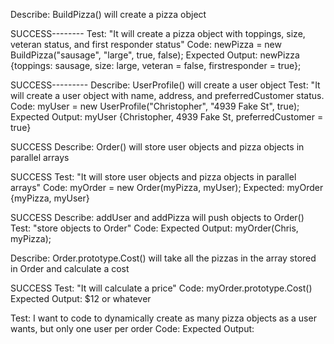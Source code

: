 Describe: BuildPizza() will create a pizza object

SUCCESS--------
Test: "It will create a pizza object with toppings, size, veteran status, and first responder status"
Code: newPizza = new BuildPizza("sausage", "large", true, false);
Expected Output: newPizza {toppings: sausage, size: large, veteran = false, firstresponder = true};

SUCCESS---------
Describe: UserProfile() will create a user object
Test: "It will create a user object with name, address, and preferredCustomer status.
Code: myUser = new UserProfile("Christopher", "4939 Fake St", true);
Expected Output: myUser {Christopher, 4939 Fake St, preferredCustomer = true} 

SUCCESS
Describe: Order() will store user objects and pizza objects in parallel arrays

SUCCESS
Test: "It will store user objects and pizza objects in parallel arrays"
Code: myOrder = new Order(myPizza, myUser);
Expected: myOrder {myPizza, myUser}

SUCCESS
Describe: addUser and addPizza will push objects to Order()
Test: "store objects to Order"
Code: 
Expected Output: myOrder(Chris, myPizza);

Describe: Order.prototype.Cost() will take all the pizzas in the array stored in Order and calculate a cost

SUCCESS
Test: "It will calculate a price"
Code: myOrder.prototype.Cost()
Expected Output: $12 or whatever

Test: I want to code to dynamically create as many pizza objects as a user wants, but only one user per order
Code:
Expected Output:
